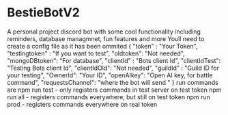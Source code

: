 # BestieBotV2
A personal project discord bot with some cool functionality including reminders, database managmnet, fun features and more
Youll need to create a config file as it has been ommited
{
    "token" : "Your Token",
    "testingtoken" : "If you want to test",
    "oldtoken": "Not needed",
    "mongoDBtoken": "For database",
    "clientId" : "Bots client Id",
    "clientIdTest": "Testing Bots client Id",
    "clientIdOld": "Not needed",
    "guildId" : "Guild ID for your testing",
    "OwnerId": "Your ID", 
    "openAIkey": "Open AI key, for battle command",
    "requestsChannel": "where the bot will send "
}
run commands are
npm run test  - only registers commands in test server on test token
npm run all   - registers commands everywhere, but still on test token
npm run prod  - registers commands everywhere on real token
